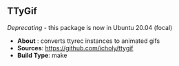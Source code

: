 ## TTyGif

*Deprecating* - this package is now in Ubuntu 20.04 (focal)

* **About** : converts ttyrec instances to animated gifs
* **Sources**: https://github.com/icholy/ttygif
* **Build Type**: make
